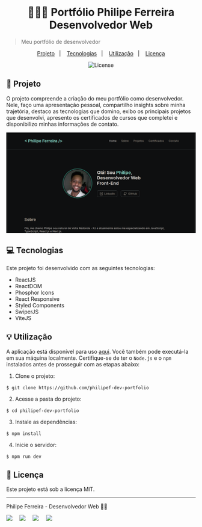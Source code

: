 <h1 align="center" style="text-align: center;">
  👩🏽‍💻 Portfólio Philipe Ferreira Desenvolvedor Web
</h1>

> Meu portfólio de desenvolvedor

<p align="center">
  <a href="#project">Projeto</a>&nbsp;&nbsp;&nbsp;|&nbsp;&nbsp;&nbsp;
  <a href="#technologies">Tecnologias</a>&nbsp;&nbsp;&nbsp;|&nbsp;&nbsp;&nbsp;
  <a href="#usage">Utilização</a>&nbsp;&nbsp;&nbsp;|&nbsp;&nbsp;&nbsp;
  <a href="#license">Licença</a>
</p>

<p align="center">
  <img alt="License" src="https://img.shields.io/static/v1?label=license&message=MIT&color=49AA26&labelColor=000000">
</p>

<h2 id="project">📁 Projeto</h2>

O projeto compreende a criação do meu portfólio como desenvolvedor. Nele, faço uma apresentação pessoal, compartilho insights sobre minha trajetória, destaco as tecnologias que domino, exibo os principais projetos que desenvolvi, apresento os certificados de cursos que completei e disponibilizo minhas informações de contato.

!["Portfólio"](./src/assets/portfolio.png)

<h2 id="technologies">💻 Tecnologias</h2>

Este projeto foi desenvolvido com as seguintes tecnologias:

- ReactJS
- ReactDOM
- Phosphor Icons
- React Responsive
- Styled Components
- SwiperJS
- ViteJS

<h2 id="usage">💡 Utilização</h2>

A aplicação está disponível para uso [aqui](https://philipef-dev-portfolio.vercel.app). Você também pode executá-la em sua máquina localmente. Certifique-se de ter o `Node.js` e o `npm` instalados antes de prosseguir com as etapas abaixo:

1. Clone o projeto:

```
$ git clone https://github.com/philipef-dev-portfolio
```

2. Acesse a pasta do projeto:

```
$ cd philipef-dev-portfolio
```

3. Instale as dependências:

```
$ npm install
```

4. Inicie o servidor:

```
$ npm run dev
```

<h2 id="license">📝 Licença</h2>

Este projeto está sob a licença MIT.

---

Philipe Ferreira - Desenvolvedor Web 👋🏾

<div style="display: flex;">
  <a href="https://www.linkedin.com/in/philipe-ferreira7/" target="_blank"><img src="https://img.shields.io/badge/-LinkedIn-%230077B5?style=for-the-badge&logo=linkedin&logoColor=white" style="margin-right: 2vw" target="_blank"></a>
  <a href="mailto:philipesferreiraa@gmail.com"><img src="https://img.shields.io/badge/-Gmail-%23333?style=for-the-badge&logo=gmail&logoColor=white" style="margin-right: 2vw" target="_blank"></a>
  <a href="http://discordapp.com/users/689830389371633742" target="_blank"><img src="https://img.shields.io/badge/Discord-7289DA?style=for-the-badge&logo=discord&logoColor=white" style="margin-right: 2vw" target="_blank"></a>
  <a href="https://www.instagram.com/philipe_dev/" target="_blank"><img src="https://img.shields.io/badge/-Instagram-%23E4405F?style=for-the-badge&logo=instagram&logoColor=white" target="_blank"></a>
</div>
